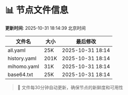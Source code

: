 # 📊 节点文件信息

**更新时间**: 2025-10-31 18:14:39 北京时间

| 文件名 | 大小 | 最后修改 |
|--------|------|----------|
| all.yaml | 25K | 2025-10-31 18:14 |
| history.yaml | 201K | 2025-10-31 18:14 |
| mihomo.yaml | 31K | 2025-10-31 18:14 |
| base64.txt | 25K | 2025-10-31 18:14 |

> 🔄 文件每30分钟自动更新，确保节点的新鲜度和可用性
